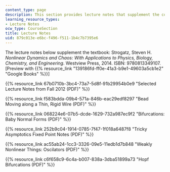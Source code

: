```yaml
---
content_type: page
description: This section provides lecture notes that supplement the course textbook.
learning_resource_types:
- Lecture Notes
ocw_type: CourseSection
title: Lecture Notes
uid: 879c013e-e6bc-f496-f511-1b4c7b7395e6
---
```


The lecture notes below supplement the textbook: Strogatz, Steven H. _Nonlinear Dynamics and Chaos: With Applications to Physics, Biology, Chemistry, and Engineering_. Westview Press, 2014. ISBN: 9780813349107. \[Preview with {{% resource_link "139186fd-ff0e-41a3-b9e1-49603a5cb1e2" "Google Books" %}}\]

{{% resource_link 67b0710b-3bc4-73a7-5d8f-91b29954b0e9 "Selected Lecture Notes from Fall 2012 (PDF)" %}}

{{% resource_link f583bdda-09b4-571a-846b-eac29edf8297 "Bead Moving along a Thin, Rigid Wire (PDF)" %}}

{{% resource_link 068224e6-07b5-dcde-1629-732a987ec9f2 "Bifurcations: Baby Normal Forms (PDF)" %}}

{{% resource_link 252b9c04-1914-0785-7f47-1f018a6487f8 "Tricky Asymptotics Fixed Point Notes (PDF)" %}}

{{% resource_link ac55ab24-1cc3-3326-09e5-11edb1d7b848 "Weakly Nonlinear Things: Oscilators (PDF)" %}}

{{% resource_link c6f658c9-6c4a-b007-838a-3dba51899a73 "Hopf Bifurcations (PDF)" %}}